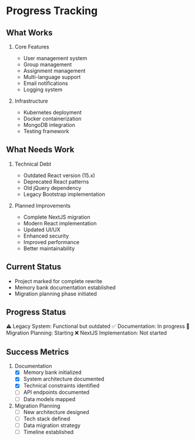# Progress Tracking

## What Works
1. Core Features
   - User management system
   - Group management
   - Assignment management
   - Multi-language support
   - Email notifications
   - Logging system

2. Infrastructure
   - Kubernetes deployment
   - Docker containerization
   - MongoDB integration
   - Testing framework

## What Needs Work
1. Technical Debt
   - Outdated React version (15.x)
   - Deprecated React patterns
   - Old jQuery dependency
   - Legacy Bootstrap implementation

2. Planned Improvements
   - Complete NextJS migration
   - Modern React implementation
   - Updated UI/UX
   - Enhanced security
   - Improved performance
   - Better maintainability

## Current Status
- Project marked for complete rewrite
- Memory bank documentation established
- Migration planning phase initiated

## Progress Status
⚠️ Legacy System: Functional but outdated
✅ Documentation: In progress
🔄 Migration Planning: Starting
❌ NextJS Implementation: Not started

## Success Metrics
1. Documentation
   - [x] Memory bank initialized
   - [x] System architecture documented
   - [x] Technical constraints identified
   - [ ] API endpoints documented
   - [ ] Data models mapped

2. Migration Planning
   - [ ] New architecture designed
   - [ ] Tech stack defined
   - [ ] Data migration strategy
   - [ ] Timeline established
